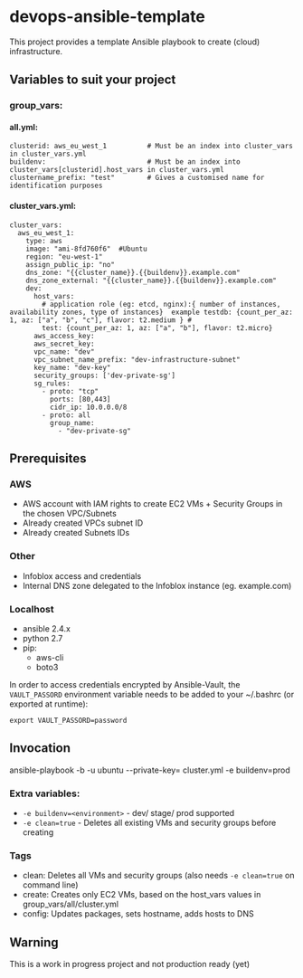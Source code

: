 # devops-ansible-template
This project provides a template Ansible playbook to create (cloud) infrastructure. 


## Variables to suit your project

### group_vars:
#### all.yml:
```
clusterid: aws_eu_west_1          # Must be an index into cluster_vars in cluster_vars.yml
buildenv:                         # Must be an index into cluster_vars[clusterid].host_vars in cluster_vars.yml
clustername_prefix: "test"        # Gives a customised name for identification purposes
```

#### cluster_vars.yml:
```
cluster_vars:
  aws_eu_west_1:
    type: aws
    image: "ami-8fd760f6"  #Ubuntu
    region: "eu-west-1"
    assign_public_ip: "no"
    dns_zone: "{{cluster_name}}.{{buildenv}}.example.com"
    dns_zone_external: "{{cluster_name}}.{{buildenv}}.example.com"
    dev:
      host_vars:
        # application role (eg: etcd, nginx):{ number of instances, availability zones, type of instances}  example testdb: {count_per_az: 1, az: ["a", "b", "c"], flavor: t2.medium } #
        test: {count_per_az: 1, az: ["a", "b"], flavor: t2.micro}
      aws_access_key:
      aws_secret_key:
      vpc_name: "dev"
      vpc_subnet_name_prefix: "dev-infrastructure-subnet"
      key_name: "dev-key"
      security_groups: ['dev-private-sg']
      sg_rules:
        - proto: "tcp"
          ports: [80,443]
          cidr_ip: 10.0.0.0/8
        - proto: all
          group_name:
            - "dev-private-sg"
```

## Prerequisites
### AWS

- AWS account with IAM rights to create EC2 VMs + Security Groups in the chosen VPC/Subnets
- Already created VPCs subnet ID
- Already created Subnets IDs

### Other

- Infoblox access and credentials
- Internal DNS zone delegated to the Infoblox instance (eg. example.com)

### Localhost

- ansible 2.4.x
- python 2.7
- pip:
  - aws-cli
  - boto3

In order to access credentials encrypted by Ansible-Vault, the `VAULT_PASSORD` environment variable needs to be added to your ~/.bashrc (or exported at runtime):
```
export VAULT_PASSORD=password
```

## Invocation
ansible-playbook -b -u ubuntu --private-key=<rsa key> cluster.yml -e buildenv=prod

### Extra variables:
+ `-e buildenv=<environment>`  -  dev/ stage/ prod supported
+ `-e clean=true` - Deletes all existing VMs and security groups before creating

### Tags
- clean: Deletes all VMs and security groups (also needs `-e clean=true` on command line) 
- create: Creates only EC2 VMs, based on the host_vars values in group_vars/all/cluster.yml  
- config: Updates packages, sets hostname, adds hosts to DNS


## Warning

This is a work in progress project and not production ready (yet)
